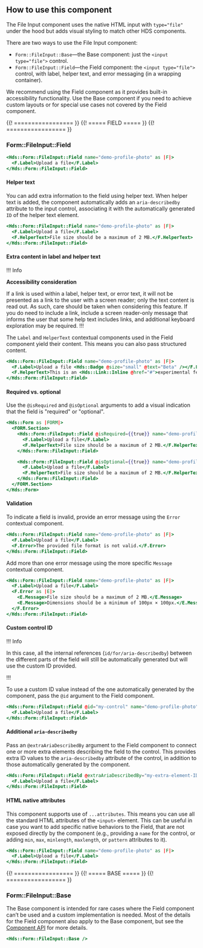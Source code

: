 ## How to use this component

The File Input component uses the native HTML input with `type="file"` under the hood but adds visual styling to match other HDS components.

There are two ways to use the File Input component:

- `Form::FileInput::Base`—the Base component: just the `<input type="file">` control.
- `Form::FileInput::Field`—the Field component: the `<input type="file">` control, with label, helper text, and error messaging (in a wrapping container).

We recommend using the Field component as it provides built-in accessibility functionality. Use the Base component if you need to achieve custom layouts or for special use cases not covered by the Field component.

{{! ================= }} {{! ===== FIELD ===== }} {{! ================= }}

### Form::FileInput::Field

```handlebars
<Hds::Form::FileInput::Field name="demo-profile-photo" as |F|>
  <F.Label>Upload a file</F.Label>
</Hds::Form::FileInput::Field>
```

#### Helper text

You can add extra information to the field using helper text. When helper text is added, the component automatically adds an `aria-describedby` attribute to the input control, associating it with the automatically generated `ID` of the helper text element.

```handlebars
<Hds::Form::FileInput::Field name="demo-profile-photo" as |F|>
  <F.Label>Upload a file</F.Label>
  <F.HelperText>File size should be a maximum of 2 MB.</F.HelperText>
</Hds::Form::FileInput::Field>
```

#### Extra content in label and helper text

!!! Info

**Accessibility consideration**

If a link is used within a label, helper text, or error text, it will not be presented as a link to the user with a screen reader; only the text content is read out. As such, care should be taken when considering this feature. If you do need to include a link, include a screen reader-only message that informs the user that some help text includes links, and additional keyboard exploration may be required.
!!!

The `Label` and `HelperText` contextual components used in the Field component yield their content. This means you can also pass structured content.

```handlebars
<Hds::Form::FileInput::Field name="demo-profile-photo" as |F|>
  <F.Label>Upload a file <Hds::Badge @size="small" @text="Beta" /></F.Label>
  <F.HelperText>This is an <Hds::Link::Inline @href="#">experimental feature</Hds::Link::Inline>.</F.HelperText>
</Hds::Form::FileInput::Field>
```

#### Required vs. optional

Use the `@isRequired` and `@isOptional` arguments to add a visual indication that the field is "required" or "optional".

```handlebars
<Hds::Form as |FORM|>
  <FORM.Section>
    <Hds::Form::FileInput::Field @isRequired={{true}} name="demo-profile-photo" as |F|>
      <F.Label>Upload a file</F.Label>
      <F.HelperText>File size should be a maximum of 2 MB.</F.HelperText>
    </Hds::Form::FileInput::Field>

    <Hds::Form::FileInput::Field @isOptional={{true}} name="demo-profile-photo" as |F|>
      <F.Label>Upload a file</F.Label>
      <F.HelperText>File size should be a maximum of 2 MB.</F.HelperText>
    </Hds::Form::FileInput::Field>
  </FORM.Section>
</Hds::Form>
```

#### Validation

To indicate a field is invalid, provide an error message using the `Error` contextual component.

```handlebars
<Hds::Form::FileInput::Field name="demo-profile-photo" as |F|>
  <F.Label>Upload a file</F.Label>
  <F.Error>The provided file format is not valid.</F.Error>
</Hds::Form::FileInput::Field>
```

Add more than one error message using the more specific `Message` contextual component.

```handlebars
<Hds::Form::FileInput::Field name="demo-profile-photo" as |F|>
  <F.Label>Upload a file</F.Label>
  <F.Error as |E|>
    <E.Message>File size should be a maximum of 2 MB.</E.Message>
    <E.Message>Dimensions should be a minimum of 100px × 100px.</E.Message>
  </F.Error>
</Hds::Form::FileInput::Field>
```

#### Custom control ID

!!! Info

In this case, all the internal references (`id/for/aria-describedby`) between the different parts of the field will still be automatically generated but will use the custom ID provided.

!!!

To use a custom ID value instead of the one automatically generated by the component, pass the `@id` argument to the Field component.

```handlebars
<Hds::Form::FileInput::Field @id="my-control" name="demo-profile-photo" as |F|>
  <F.Label>Upload a file</F.Label>
</Hds::Form::FileInput::Field>
```

#### Additional `aria-describedby`

Pass an `@extraAriaDescribedBy` argument to the Field component to connect one or more extra elements describing the field to the control. This provides extra ID values to the `aria-describedby` attribute of the control, in addition to those automatically generated by the component.

```handlebars
<Hds::Form::FileInput::Field @extraAriaDescribedBy="my-extra-element-ID" name="demo-profile-photo" as |F|>
  <F.Label>Upload a file</F.Label>
</Hds::Form::FileInput::Field>
```

#### HTML native attributes

This component supports use of `...attributes`. This means you can use all the standard HTML attributes of the `<input>` element. This can be useful in case you want to add specific native behaviors to the Field, that are not exposed directly by the component (e.g., providing a `name` for the control, or adding `min`, `max`, `minlength`, `maxlength`, or `pattern` attributes to it).

```handlebars
<Hds::Form::FileInput::Field name="demo-profile-photo" as |F|>
  <F.Label>Upload a file</F.Label>
</Hds::Form::FileInput::Field>
```

{{! ================= }} {{! ===== BASE ===== }} {{! ================= }}

### Form::FileInput::Base

The Base component is intended for rare cases where the Field component can’t be used and a custom implementation is needed. Most of the details for the Field component also apply to the Base component, but see the [Component API](#component-api) for more details.

```handlebars
<Hds::Form::FileInput::Base />
```
